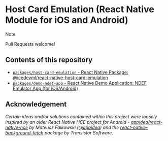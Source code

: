 # Host Card Emulation (React Native Module for iOS and Android)

> [!NOTE]
> Pull Requests welcome!

## Contents of this repository

* [`packages/host-card-emulation` - React Native Package: @icedevml/react-native-host-card-emulation](https://github.com/icedevml/react-native-host-card-emulation/tree/master/packages/host-card-emulation)
* [`packages/demo-ndef-app` - React Native Demo Application: NDEF Emulator App (for iOS/Android)](https://github.com/icedevml/react-native-host-card-emulation/tree/master/packages/demo-ndef-app)

## Acknowledgement

*Certain ideas and/or solutions contained within this project were loosely inspired by an older React Native HCE project for Android - [appidea/react-native-hce](https://github.com/appidea/react-native-hce) by Mateusz Falkowski ([@appidea](https://github.com/appidea)) and the [react-native-background-fetch](https://github.com/transistorsoft/react-native-background-fetch) package by Transistor Software.*
